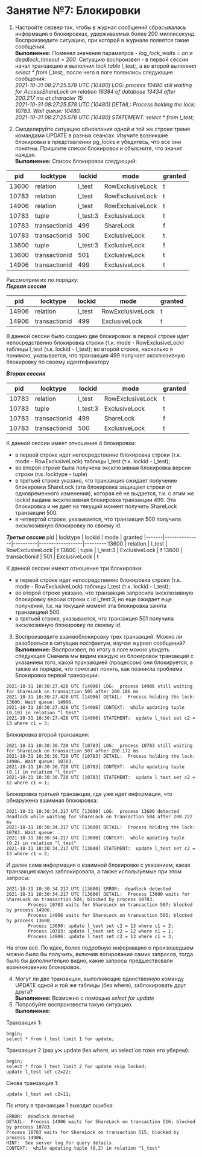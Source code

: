# Занятие №7: Блокировки

1. Настройте сервер так, чтобы в журнал сообщений сбрасывалась информация о блокировках, удерживаемых более 200 миллисекунд. Воспроизведите ситуацию, при которой в журнале появятся такие сообщения.  
**Выполнение:** Поменял значения параметров - *log_lock_waits = on* и *deadlock_timeout = 200*. Ситуацию воспроизвел - в первой сессии начал транзакцию и выполнил *lock table l_test;*, а во второй выполнил *select * from l_test;*, после чего в логе появились следующие сообщения:  
*2021-10-31 08:27:25.578 UTC [10480] LOG:  process 10480 still waiting for AccessShareLock on relation 16384 of database 13434 after 200.217 ms at character 15  
2021-10-31 08:27:25.578 UTC [10480] DETAIL:  Process holding the lock: 10783. Wait queue: 10480.  
2021-10-31 08:27:25.578 UTC [10480] STATEMENT:  select * from l_test;*

2. Смоделируйте ситуацию обновления одной и той же строки тремя командами UPDATE в разных сеансах. Изучите возникшие блокировки в представлении pg_locks и убедитесь, что все они понятны. Пришлите список блокировок и объясните, что значит каждая.  
**Выполнение:** Список блокировок следующий:  
  
|  pid  |   locktype    |  lockid  |       mode       | granted |  
|-------|---------------|----------|------------------|---------|  
 13600 | relation      | l_test   | RowExclusiveLock | t  
 10783 | relation      | l_test   | RowExclusiveLock | t  
 14906 | relation      | l_test   | RowExclusiveLock | t  
 10783 | tuple         | l_test:3 | ExclusiveLock    | t  
 10783 | transactionid | 499      | ShareLock        | f  
 10783 | transactionid | 500      | ExclusiveLock    | t  
 13600 | tuple         | l_test:3 | ExclusiveLock    | f  
 13600 | transactionid | 501      | ExclusiveLock    | t  
 14906 | transactionid | 499      | ExclusiveLock    | t  

Рассмотрим их по порядку:  
***Первая сессия***  

|  pid  |   locktype    | lockid |       mode       | granted |
|-------|---------------|--------|------------------|---------|
 14906 | relation      | l_test | RowExclusiveLock | t
 14906 | transactionid | 499    | ExclusiveLock    | t

В данной сессии было создано две блокировки: в первой строке идет непосредственно блокировка строки (т.к. mode - RowExclusiveLock) таблицы l_test (т.к. lockid - l_test); во второй строке, насколько я понимаю, указывается, что транзакция 499 получает эксклюзивную блокировку по своему идентификатору  
  
***Вторая сессия***

|  pid  |   locktype    |  lockid  |       mode       | granted |
|-------|---------------|----------|------------------|---------|
 10783 | relation      | l_test   | RowExclusiveLock | t
 10783 | tuple         | l_test:3 | ExclusiveLock    | t
 10783 | transactionid | 499      | ShareLock        | f
 10783 | transactionid | 500      | ExclusiveLock    | t

К данной сессии имеет отношение 4 блокировки:
- в первой строке идет непосредственно блокировка строки (т.к. mode - RowExclusiveLock) таблицы l_test (т.к. lockid - l_test);
- во второй строке была получена эксклюзивная блокировка версии строки (т.к. locktype - tuple)
- в третьей строке указано, что транзакция ожидает получение блокировки ShareLock (эта блокировка защищает строки от одновременного изменения), которая её не выдается, т.к. с этим же lockid выдана эксклюзивная блокировка транзакции 499. Эта блокировка и не дает на текущий момент получить ShareLock транзакции 500.
- в четвертой строке, указывается, что транзакция 500 получила эксклюзивную блокировку по своему id.


***Третья сессия***
  pid  |   locktype    |  lockid  |       mode       | granted
|-------|---------------|----------|------------------|---------
 13600 | relation      | l_test   | RowExclusiveLock | t
 13600 | tuple         | l_test:3 | ExclusiveLock    | f
 13600 | transactionid | 501      | ExclusiveLock    | t

К данной сессии имеют отношение три блокировки:  
- в первой строке идет непосредственно блокировка строки (т.к. mode - RowExclusiveLock) таблицы l_test (т.к. lockid - l_test);
- во второй строке указано, что транзакция запросила эксклюзивную блокировку версии строки с id l_test:3, но еще ожидает еще получения, т.к. на текущий момент эта блокировка занята транзакцией 500.
- в третьей строке, указывается, что транзакция 501 получила эксклюзивную блокировку по своему id.
  
3. Воспроизведите взаимоблокировку трех транзакций. Можно ли разобраться в ситуации постфактум, изучая журнал сообщений?  
**Выполнение:** Воспроизвел, по итогу в логе можно увидеть следующее
Сначала мы видим каждую из блокировок транзакций с указанием того, какой транзакцией (процессом) они блокируется, а также их порядок, что помогает понять, как позникла проблема
Блокировка первой транзакции:
```
2021-10-31 10:30:27.428 UTC [14906] LOG:  process 14906 still waiting for ShareLock on transaction 505 after 200.186 ms  
2021-10-31 10:30:27.428 UTC [14906] DETAIL:  Process holding the lock: 13600. Wait queue: 14906.  
2021-10-31 10:30:27.428 UTC [14906] CONTEXT:  while updating tuple (0,10) in relation "l_test"  
2021-10-31 10:30:27.428 UTC [14906] STATEMENT:  update l_test set c2 = 13 where c1 = 3;
```
Блокировка второй транзакции:
```  
2021-10-31 10:30:30.720 UTC [10783] LOG:  process 10783 still waiting for ShareLock on transaction 507 after 200.172 ms  
2021-10-31 10:30:30.720 UTC [10783] DETAIL:  Process holding the lock: 14906. Wait queue: 10783.  
2021-10-31 10:30:30.720 UTC [10783] CONTEXT:  while updating tuple (0,1) in relation "l_test"  
2021-10-31 10:30:30.720 UTC [10783] STATEMENT:  update l_test set c2 = 12 where c1 = 1;  
```
Блокировка третьей транзакции, где уже идет информация, что обнаружена взаимная блокировка:
```  
2021-10-31 10:30:34.217 UTC [13600] LOG:  process 13600 detected deadlock while waiting for ShareLock on transaction 504 after 200.222 ms  
2021-10-31 10:30:34.217 UTC [13600] DETAIL:  Process holding the lock: 10783. Wait queue: .  
2021-10-31 10:30:34.217 UTC [13600] CONTEXT:  while updating tuple (0,2) in relation "l_test"  
2021-10-31 10:30:34.217 UTC [13600] STATEMENT:  update l_test set c2 = 13 where c1 = 2;  
```
И далее сама информация о взаимной блокировке с указанием, какая транзакция какую заблокировала, а также используемые при этом запросы:
```  
2021-10-31 10:30:34.217 UTC [13600] ERROR:  deadlock detected  
2021-10-31 10:30:34.217 UTC [13600] DETAIL:  Process 13600 waits for ShareLock on transaction 504; blocked by process 10783.  
        Process 10783 waits for ShareLock on transaction 507; blocked by process 14906.  
        Process 14906 waits for ShareLock on transaction 505; blocked by process 13600.  
        Process 13600: update l_test set c2 = 13 where c1 = 2;  
        Process 10783: update l_test set c2 = 12 where c1 = 1;  
        Process 14906: update l_test set c2 = 13 where c1 = 3;  
```
На этом всё. По идее, более подробную информацию о произошедшем можно было бы получить, включив логирование самих запросов, тогда было бы дополнительно видно, какие запросы предшествовали возникновению блокировок.
  
4. Могут ли две транзакции, выполняющие единственную команду UPDATE одной и той же таблицы (без where), заблокировать друг друга?  
**Выполнение:** Возможно с помощью *select for update*
5. Попробуйте воспроизвести такую ситуацию.  
**Выполнение:**  

Транзакция 1:
```  
begin;  
select * from l_test limit 1 for update;  
```
Транзакция 2 (раз уж update без where, из select'ов тоже его уберем):
```  
begin;  
select * from l_test limit 2 for update skip locked;  
update l_test set c2=22;
```
Снова транзакция 1:
```
update l_test set c2=11;
```
По итогу в транзакции 1 выходит ошибка:
```
ERROR:  deadlock detected
DETAIL:  Process 14906 waits for ShareLock on transaction 516; blocked by process 10783.
Process 10783 waits for ShareLock on transaction 515; blocked by process 14906.
HINT:  See server log for query details.
CONTEXT:  while updating tuple (0,2) in relation "l_test"
```
